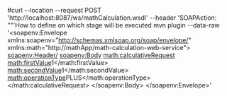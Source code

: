 #curl --location --request POST 'http://localhost:8087/ws/mathCalculation.wsdl' --header 'SOAPAction: ""'How to define on which stage will be executed mvn plugin  --data-raw '<soapenv:Envelope xmlns:soapenv="http://schemas.xmlsoap.org/soap/envelope/" xmlns:math="http://mathApp/math-calculation-web-service"> <soapenv:Header/> <soapenv:Body> <math:calculativeRequest> <!--Optional:--> <math:firstValue>1</math:firstValue> <!--Optional:--> <math:secondValue>1</math:secondValue> <!--Optional:--> <math:operationType>PLUS</math:operationType> </math:calculativeRequest> </soapenv:Body> </soapenv:Envelope>'